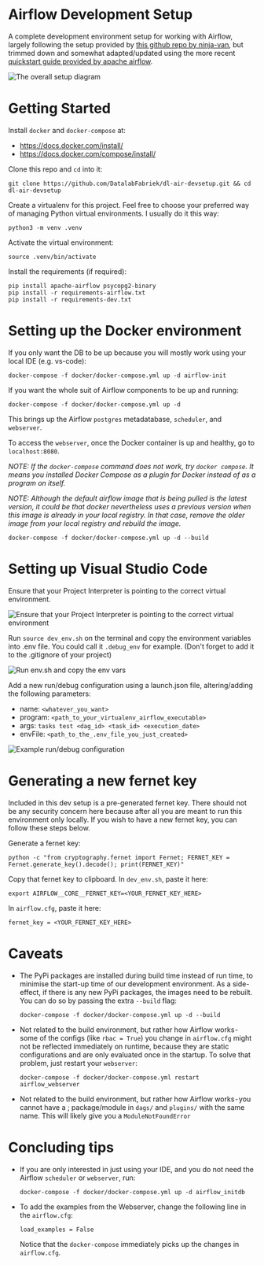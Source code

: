 # Airflow Development Setup
A complete development environment setup for working with Airflow, largely following the setup provided by [this github repo by ninja-van](https://github.com/ninja-van/airflow-boilerplate.git), but trimmed down and somewhat adapted/updated using the more recent [quickstart guide provided by apache airflow](https://airflow.apache.org/docs/apache-airflow/stable/start/docker.html#docker-compose-yaml).

![The overall setup diagram](/images/setup_diagram.png)

# Getting Started

Install `docker` and `docker-compose` at:
- https://docs.docker.com/install/
- https://docs.docker.com/compose/install/

Clone this repo and `cd` into it:
```
git clone https://github.com/DatalabFabriek/dl-air-devsetup.git && cd dl-air-devsetup
```

Create a virtualenv for this project. Feel free to choose your preferred way of managing Python virtual 
environments. I usually do it this way:
```
python3 -m venv .venv
```

Activate the virtual environment:
```
source .venv/bin/activate
```

Install the requirements (if required):
```
pip install apache-airflow psycopg2-binary
pip install -r requirements-airflow.txt
pip install -r requirements-dev.txt
```


# Setting up the Docker environment

If you only want the DB to be up because you will mostly work using your local IDE (e.g. vs-code):
```
docker-compose -f docker/docker-compose.yml up -d airflow-init
```

If you want the whole suit of Airflow components to be up and running:
```
docker-compose -f docker/docker-compose.yml up -d
```
This brings up the Airflow `postgres` metadatabase, `scheduler`, and `webserver`.

To access the `webserver`, once the Docker container is up and healthy, go to `localhost:8080`.


*NOTE: If the `docker-compose` command does not work, try `docker compose`.*
*It means you installed Docker Compose as a plugin for Docker instead of as a program on itself.*

*NOTE: Although the default airflow image that is being pulled is the latest version, it could be that*
*docker nevertheless uses a previous version when this image is already in your local registry. In that case,*
*remove the older image from your local registry and rebuild the image.*
```
docker-compose -f docker/docker-compose.yml up -d --build
```

# Setting up Visual Studio Code

Ensure that your Project Interpreter is pointing to the correct virtual environment.

![Ensure that your Project Interpreter is pointing to the correct virtual environment](/images/interpreter.png)

Run `source dev_env.sh` on the terminal and copy the environment variables into .env file.
You could call it `.debug_env` for example. (Don't forget to add it to the .gitignore of your project)

![Run env.sh and copy the env vars](/images/environment_variables.png)

Add a new run/debug configuration using a launch.json file, altering/adding the following parameters:  
- name: `<whatever_you_want>`   
- program: `<path_to_your_virtualenv_airflow_executable>`
- args: `tasks test <dag_id> <task_id> <execution_date>` 
- envFile: `<path_to_the_.env_file_you_just_created>`

![Example run/debug configuration](/images/run_debug_config.png)

# Generating a new fernet key
Included in this dev setup is a pre-generated fernet key. There should not be any security concern here
because after all you are meant to run this environment only locally. If you wish to have a new fernet key,
you can follow these steps below.

Generate a fernet key:
```
python -c "from cryptography.fernet import Fernet; FERNET_KEY = Fernet.generate_key().decode(); print(FERNET_KEY)"
```

Copy that fernet key to clipboard.
In `dev_env.sh`, paste it here:
```
export AIRFLOW__CORE__FERNET_KEY=<YOUR_FERNET_KEY_HERE>
```

In `airflow.cfg`, paste it here:
```
fernet_key = <YOUR_FERNET_KEY_HERE>
```

# Caveats
- The PyPi packages are installed during build time instead of run time, to minimise the start-up time of our 
development environment. As a side-effect, if there is any new PyPi packages, the images need to be rebuilt. 
You can do so by passing the extra `--build` flag:
  ```
  docker-compose -f docker/docker-compose.yml up -d --build
  ```

- Not related to the build environment, but rather how Airflow works - some of the configs (like `rbac = True`) 
you change in `airflow.cfg` might not be reflected immediately on runtime, because they are static 
configurations and are only evaluated once in the startup. To solve that problem, just restart your `webserver`:
  ```
  docker-compose -f docker/docker-compose.yml restart airflow_webserver
  ```
- Not related to the build environment, but rather how Airflow works - you cannot have a ;
package/module in `dags/` and `plugins/` with the same name. This will likely give you a `ModuleNotFoundError`

# Concluding tips
- If you are only interested in just using your IDE, and you do not need the Airflow `scheduler` or `webserver`, run:
  ```
  docker-compose -f docker/docker-compose.yml up -d airflow_initdb
  ```

- To add the examples from the Webserver, change the following line in the `airflow.cfg`:
  ```
  load_examples = False
  ```
  Notice that the `docker-compose` immediately picks up the changes in `airflow.cfg`.
